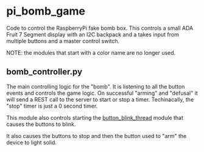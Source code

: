 # pi_bomb_game

Code to control the RaspberryPi fake bomb box.  This controls a small ADA Fruit 7 Segment display with an I2C backpack and a takes input from multiple buttons and a master control switch.

NOTE: the modules that start with a color name are no longer used.


## bomb_controller.py

The main controlling logic for the "bomb".  It is listening to all the button events and controls the game logic.  On successful "arming" and "defusal" it will send a REST call to the server to start or stop a timer. Techinacally, the "stop" timer is just a 0 second timer.

This module also controls starting the [button_blink_thread](https://github.com/javaplus/pi_bomb_game/blob/master/button_blink_thread.py) module that causes the buttons to blink.

It also causes the buttons to stop and then the button used to "arm" the device to light solid.


